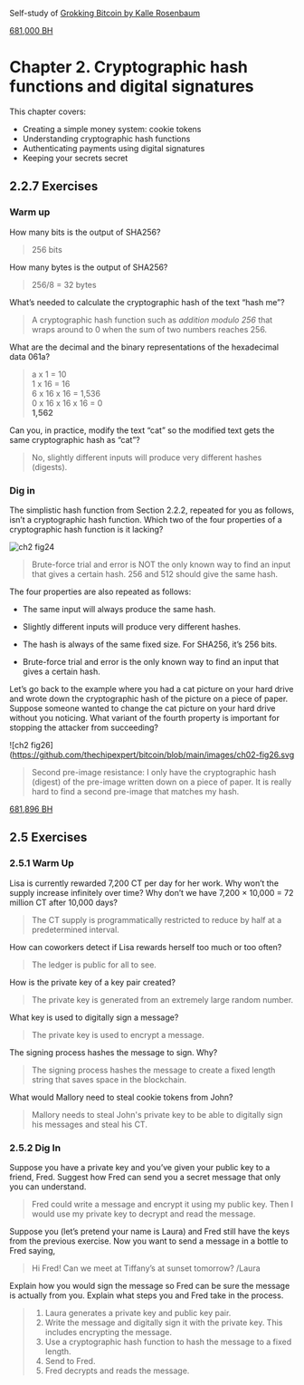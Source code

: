 Self-study of [Grokking Bitcoin by Kalle Rosenbaum](https://rosenbaum.se/book/grokking-bitcoin.html#ch02)

[681,000 BH](https://blockstream.info/block/00000000000000000001b9e7f67b9cd2572d6f01d189bcef4c93cb4570bf1ee7)

# Chapter 2. Cryptographic hash functions and digital signatures

This chapter covers:
  * Creating a simple money system: cookie tokens
  * Understanding cryptographic hash functions
  * Authenticating payments using digital signatures
  * Keeping your secrets secret

## 2.2.7 Exercises

### Warm up

How many bits is the output of SHA256?
> 256 bits

How many bytes is the output of SHA256?
> 256/8 = 32 bytes

What’s needed to calculate the cryptographic hash of the text “hash me”?
> A cryptographic hash function such as *addition modulo 256* that wraps around to 0 when the sum of two numbers reaches 256.

What are the decimal and the binary representations of the hexadecimal data 061a?
> a x 1 = 10\
> 1 x 16 = 16\
> 6 x 16 x 16 = 1,536\
> 0 x 16 x 16 x 16 = 0\
> **1,562**

Can you, in practice, modify the text “cat” so the modified text gets the same cryptographic hash as “cat”?
> No, slightly different inputs will produce very different hashes (digests).

### Dig in

The simplistic hash function from Section 2.2.2, repeated for you as follows, isn’t a cryptographic hash function. Which two of the four properties of a cryptographic hash function is it lacking?

![ch2 fig24](https://github.com/thechipexpert/bitcoin/blob/main/images/ch02-fig24.svg)

> Brute-force trial and error is NOT the only known way to find an input that gives a certain hash. 256 and 512 should give the same hash.

The four properties are also repeated as follows:

* The same input will always produce the same hash.

* Slightly different inputs will produce very different hashes.

* The hash is always of the same fixed size. For SHA256, it’s 256 bits.

* Brute-force trial and error is the only known way to find an input that gives a certain hash.

Let’s go back to the example where you had a cat picture on your hard drive and wrote down the cryptographic hash of the picture on a piece of paper. Suppose someone wanted to change the cat picture on your hard drive without you noticing. What variant of the fourth property is important for stopping the attacker from succeeding?

![ch2 fig26](https://github.com/thechipexpert/bitcoin/blob/main/images/ch02-fig26.svg

> Second pre-image resistance: I only have the cryptographic hash (digest) of the pre-image written down on a piece of paper.  It is really hard to find a second pre-image that matches my hash.

[681,896 BH](https://blockstream.info/block/00000000000000000003828302c6ca30275f680e9b3c4faf34d9dfa1e132c0aa)

## 2.5 Exercises

### 2.5.1 Warm Up

Lisa is currently rewarded 7,200 CT per day for her work. Why won’t the supply increase infinitely over time? Why don’t we have 7,200 × 10,000 = 72 million CT after 10,000 days?
> The CT supply is programmatically restricted to reduce by half at a predetermined interval.

How can coworkers detect if Lisa rewards herself too much or too often?
> The ledger is public for all to see.

How is the private key of a key pair created?
> The private key is generated from an extremely large random number.

What key is used to digitally sign a message?
> The private key is used to encrypt a message.

The signing process hashes the message to sign. Why?
> The signing process hashes the message to create a fixed length string that saves space in the blockchain.

What would Mallory need to steal cookie tokens from John?
> Mallory needs to steal John's private key to be able to digitally sign his messages and steal his CT.

### 2.5.2 Dig In

Suppose you have a private key and you’ve given your public key to a friend, Fred. Suggest how Fred can send you a secret message that only you can understand.
> Fred could write a message and encrypt it using my public key.  Then I would use my private key to decrypt and read the message.

Suppose you (let’s pretend your name is Laura) and Fred still have the keys from the previous exercise. Now you want to send a message in a bottle to Fred saying,

> Hi Fred! Can we meet at Tiffany’s at sunset tomorrow? /Laura

Explain how you would sign the message so Fred can be sure the message is actually from you. Explain what steps you and Fred take in the process.

> 1. Laura generates a private key and public key pair.
> 2. Write the message and digitally sign it with the private key.  This includes encrypting the message.
> 3. Use a cryptographic hash function to hash the message to a fixed length.
> 4. Send to Fred.
> 5. Fred decrypts and reads the message.
